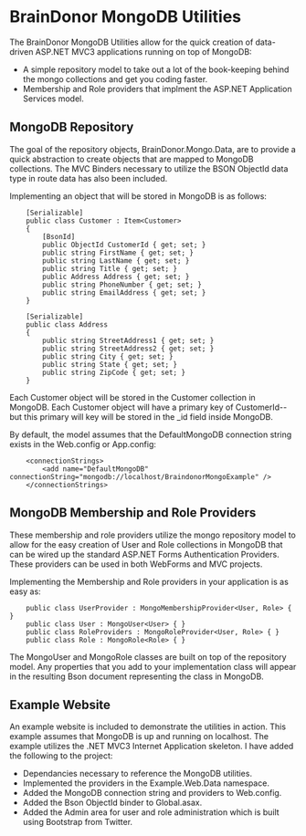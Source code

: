 BrainDonor MongoDB Utilities
==========================

The BrainDonor MongoDB Utilities allow for the quick creation of data-driven ASP.NET MVC3 applications running on top of MongoDB:

* A simple repository model to take out a lot of the book-keeping behind the mongo collections and get you coding faster.
* Membership and Role providers that implment the ASP.NET Application Services model.


MongoDB Repository
------------------

The goal of the repository objects, BrainDonor.Mongo.Data, are to provide a quick abstraction to create objects that are mapped to MongoDB collections.  The MVC Binders necessary to utilize the BSON ObjectId data type in route data has also been included.

Implementing an object that will be stored in MongoDB is as follows:

        [Serializable]
        public class Customer : Item<Customer>
        {
            [BsonId]
            public ObjectId CustomerId { get; set; }
            public string FirstName { get; set; }
            public string LastName { get; set; }
            public string Title { get; set; }
            public Address Address { get; set; }
            public string PhoneNumber { get; set; }
            public string EmailAddress { get; set; }
        }

        [Serializable]
        public class Address
        {
            public string StreetAddress1 { get; set; }
            public string StreetAddress2 { get; set; }
            public string City { get; set; }
            public string State { get; set; }
            public string ZipCode { get; set; }
        }

Each Customer object will be stored in the Customer collection in MongoDB.  Each Customer object will have a primary key of CustomerId--but this primary will key will be stored in the _id field inside MongoDB.

By default, the model assumes that the DefaultMongoDB connection string exists in the Web.config or App.config:

		<connectionStrings>
			<add name="DefaultMongoDB" connectionString="mongodb://localhost/BraindonorMongoExample" />
		</connectionStrings>

MongoDB Membership and Role Providers
-------------------------------------

These membership and role providers utilize the mongo repository model to allow for the easy creation of User and Role collections in MongoDB that can be wired up the standard ASP.NET Forms Authentication Providers.  These providers can be used in both WebForms and MVC projects.

Implementing the Membership and Role providers in your application is as easy as:

		public class UserProvider : MongoMembershipProvider<User, Role> { }
		public class User : MongoUser<User> { }
		public class RoleProviders : MongoRoleProvider<User, Role> { }
		public class Role : MongoRole<Role> { }

The MongoUser and MongoRole classes are built on top of the repository model.  Any properties that you add to your implementation class will appear in the resulting Bson document representing the class in MongoDB.

Example Website
--------------

An example website is included to demonstrate the utilities in action.  This example assumes that MongoDB is up and running on localhost.  The example utilizes the .NET MVC3 Internet Application skeleton.  I have added the following to the project:

* Dependancies necessary to reference the MongoDB utilities.
* Implemented the providers in the Example.Web.Data namespace.
* Added the MongoDB connection string and providers to Web.config.
* Added the Bson ObjectId binder to Global.asax.
* Added the Admin area for user and role administration which is built using Bootstrap from Twitter.

